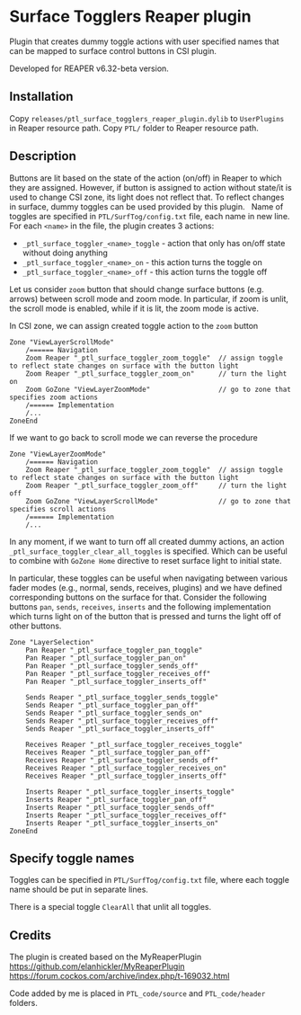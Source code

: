 # Surface Togglers Reaper plugin

Plugin that creates dummy toggle actions with user specified names that can be mapped to surface control buttons in CSI plugin.

Developed for REAPER v6.32-beta version.

## Installation

Copy `releases/ptl_surface_togglers_reaper_plugin.dylib` to `UserPlugins` in Reaper resource path.
Copy `PTL/` folder to Reaper resource path.

## Description

Buttons are lit based on the state of the action (on/off) in Reaper to which they are assigned. However, if button is assigned to action without state/it is used to change CSI zone, its light does not reflect that. To reflect changes in surface, dummy toggles can be used provided by this plugin.
 
Name of toggles are specified in `PTL/SurfTog/config.txt` file, each name in new line. For each `<name>` in the file, the plugin creates 3 actions:

* `_ptl_surface_toggler_<name>_toggle` - action that only has on/off state without doing anything
* `_ptl_surface_toggler_<name>_on` - this action turns the toggle on
* `_ptl_surface_toggler_<name>_off` - this action turns the toggle off


Let us consider `zoom` button that should change surface buttons (e.g. arrows) between scroll mode and zoom mode. In particular, if zoom is unlit, the scroll mode is enabled, while if it is lit, the zoom mode is active.

In CSI zone, we can assign created toggle action to the `zoom` button

```
Zone "ViewLayerScrollMode"
    /====== Navigation
    Zoom Reaper "_ptl_surface_toggler_zoom_toggle"  // assign toggle to reflect state changes on surface with the button light
    Zoom Reaper "_ptl_surface_toggler_zoom_on"      // turn the light on
    Zoom GoZone "ViewLayerZoomMode"                 // go to zone that specifies zoom actions
    /====== Implementation
    /...
ZoneEnd
```

If we want to go back to scroll mode we can reverse the procedure

```
Zone "ViewLayerZoomMode"
    /====== Navigation
    Zoom Reaper "_ptl_surface_toggler_zoom_toggle"  // assign toggle to reflect state changes on surface with the button light
    Zoom Reaper "_ptl_surface_toggler_zoom_off"     // turn the light off
    Zoom GoZone "ViewLayerScrollMode"               // go to zone that specifies scroll actions
    /====== Implementation
    /...
```

In any moment, if we want to turn off all created dummy actions, an action `_ptl_surface_toggler_clear_all_toggles` is specified. Which can be useful to combine with `GoZone Home` directive to reset surface light to initial state.

In particular, these toggles can be useful when navigating between various fader modes (e.g., normal, sends, receives, plugins) and we have defined corresponding buttons on the surface for that. Consider the following buttons `pan`, `sends`, `receives`, `inserts` and the following implementation which turns light on of the button that is pressed and turns the light off of other buttons.

```
Zone "LayerSelection"
    Pan Reaper "_ptl_surface_toggler_pan_toggle"
    Pan Reaper "_ptl_surface_toggler_pan_on"		
    Pan Reaper "_ptl_surface_toggler_sends_off"
    Pan Reaper "_ptl_surface_toggler_receives_off"
    Pan Reaper "_ptl_surface_toggler_inserts_off"

    Sends Reaper "_ptl_surface_toggler_sends_toggle"
	Sends Reaper "_ptl_surface_toggler_pan_off"
	Sends Reaper "_ptl_surface_toggler_sends_on"
	Sends Reaper "_ptl_surface_toggler_receives_off"
	Sends Reaper "_ptl_surface_toggler_inserts_off"

    Receives Reaper "_ptl_surface_toggler_receives_toggle"
	Receives Reaper "_ptl_surface_toggler_pan_off"
	Receives Reaper "_ptl_surface_toggler_sends_off"
	Receives Reaper "_ptl_surface_toggler_receives_on"
	Receives Reaper "_ptl_surface_toggler_inserts_off"

    Inserts Reaper "_ptl_surface_toggler_inserts_toggle"
	Inserts Reaper "_ptl_surface_toggler_pan_off"
	Inserts Reaper "_ptl_surface_toggler_sends_off"
	Inserts Reaper "_ptl_surface_toggler_receives_off"
	Inserts Reaper "_ptl_surface_toggler_inserts_on"
ZoneEnd
```

## Specify toggle names

Toggles can be specified in `PTL/SurfTog/config.txt` file, where each toggle name should be put in separate lines.

There is a special toggle `ClearAll` that unlit all toggles.

## Credits

The plugin is created based on the MyReaperPlugin
https://github.com/elanhickler/MyReaperPlugin
https://forum.cockos.com/archive/index.php/t-169032.html

Code added by me is placed in `PTL_code/source` and `PTL_code/header` folders.
